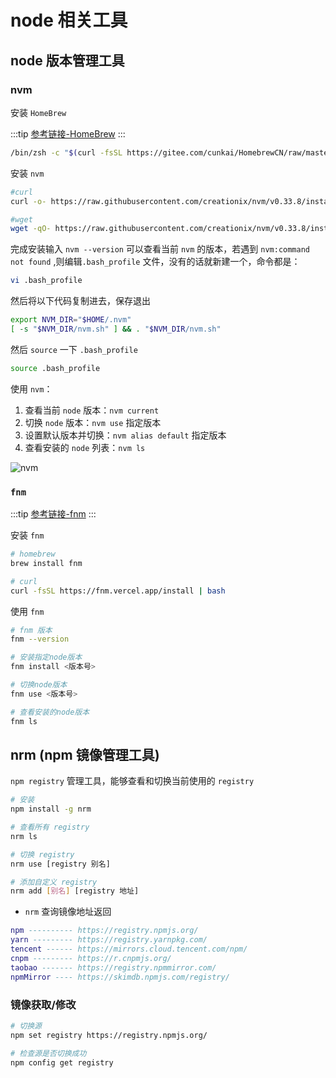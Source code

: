 # node 相关工具

## node 版本管理工具

### nvm

安装 `HomeBrew`

:::tip
[参考链接-HomeBrew](https://brew.idayer.com/)
:::

```sh
/bin/zsh -c "$(curl -fsSL https://gitee.com/cunkai/HomebrewCN/raw/master/Homebrew.sh)"
```

安装 `nvm`

```sh
#curl
curl -o- https://raw.githubusercontent.com/creationix/nvm/v0.33.8/install.sh | bash

#wget
wget -qO- https://raw.githubusercontent.com/creationix/nvm/v0.33.8/install.sh | bash
```

完成安装输入 `nvm --version` 可以查看当前 `nvm` 的版本，若遇到 `nvm:command not found` ,则编辑`.bash_profile` 文件，没有的话就新建一个，命令都是：

```sh
vi .bash_profile
```

然后将以下代码复制进去，保存退出

```sh
export NVM_DIR="$HOME/.nvm"
[ -s "$NVM_DIR/nvm.sh" ] && . "$NVM_DIR/nvm.sh"
```

然后 `source` 一下 `.bash_profile`

```sh
source .bash_profile
```

使用 `nvm`：

1. 查看当前 `node` 版本：`nvm current`
2. 切换 `node` 版本：`nvm use` 指定版本
3. 设置默认版本并切换：`nvm alias default` 指定版本
4. 查看安装的 `node` 列表：`nvm ls`

![nvm](https://steinsgate.oss-cn-hangzhou.aliyuncs.com/nvm.png)

### `fnm`

:::tip
[参考链接-fnm](https://github.com/Schniz/fnm)
:::

安装 `fnm`

```sh
# homebrew
brew install fnm

# curl
curl -fsSL https://fnm.vercel.app/install | bash
```

使用 `fnm`

```sh
# fnm 版本
fnm --version

# 安装指定node版本
fnm install <版本号>

# 切换node版本
fnm use <版本号>

# 查看安装的node版本
fnm ls
```

## nrm (npm 镜像管理工具)

`npm registry` 管理工具，能够查看和切换当前使用的 `registry`

```sh
# 安装
npm install -g nrm

# 查看所有 registry
nrm ls

# 切换 registry
nrm use [registry 别名]

# 添加自定义 registry
nrm add [别名] [registry 地址]
```

- `nrm` 查询镜像地址返回

```lua
npm ---------- https://registry.npmjs.org/
yarn --------- https://registry.yarnpkg.com/
tencent ------ https://mirrors.cloud.tencent.com/npm/
cnpm --------- https://r.cnpmjs.org/
taobao ------- https://registry.npmmirror.com/
npmMirror ---- https://skimdb.npmjs.com/registry/
```

### 镜像获取/修改

```sh
# 切换源
npm set registry https://registry.npmjs.org/

# 检查源是否切换成功
npm config get registry
```
